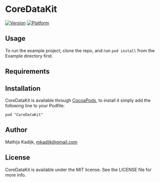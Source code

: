 # CoreDataKit

[![Version](http://cocoapod-badges.herokuapp.com/v/CoreDataKit/badge.png)](http://cocoadocs.org/docsets/CoreDataKit)
[![Platform](http://cocoapod-badges.herokuapp.com/p/CoreDataKit/badge.png)](http://cocoadocs.org/docsets/CoreDataKit)

## Usage

To run the example project; clone the repo, and run `pod install` from the Example directory first.

## Requirements

## Installation

CoreDataKit is available through [CocoaPods](http://cocoapods.org), to install
it simply add the following line to your Podfile:

    pod "CoreDataKit"

## Author

Mathijs Kadijk, mkadijk@gmail.com

## License

CoreDataKit is available under the MIT license. See the LICENSE file for more info.

